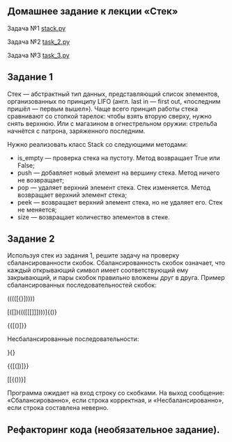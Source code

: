 ## Домашнее задание к лекции «Стек»

Задача №1 [stack.py](https://github.com/NadezhdaLimanova/stack/blob/main/stack.py)

Задача №2 [task_2.py](https://github.com/NadezhdaLimanova/stack/blob/main/task_2.py)

Задача №3 [task_3.py](https://github.com/NadezhdaLimanova/stack/blob/main/task_3.py)

## Задание 1

Стек — абстрактный тип данных, представляющий список элементов, организованных по принципу LIFO (англ. last in — first out, «последним пришёл — первым вышел»). Чаще всего принцип работы стека сравнивают со стопкой тарелок: чтобы взять вторую сверху, нужно снять верхнюю. Или с магазином в огнестрельном оружии: стрельба начнётся с патрона, заряженного последним.

Нужно реализовать класс Stack со следующими методами:

* is_empty — проверка стека на пустоту. Метод возвращает True или False;
* push — добавляет новый элемент на вершину стека. Метод ничего не возвращает;
* pop — удаляет верхний элемент стека. Стек изменяется. Метод возвращает верхний элемент стека;
* peek — возвращает верхний элемент стека, но не удаляет его. Стек не меняется;
* size — возвращает количество элементов в стеке.

## Задание 2

Используя стек из задания 1, решите задачу на проверку сбалансированности скобок. Сбалансированность скобок означает, что каждый открывающий символ имеет соответствующий ему закрывающий, и пары скобок правильно вложены друг в друга.
Пример сбалансированных последовательностей скобок:

(((([{}]))))

[([])((([[[]]])))]{()}

{{[()]}}

Несбалансированные последовательности:

}{}

{{[(])]}}

[[{())}]

Программа ожидает на вход строку со скобками. На выход сообщение: «Сбалансированно», если строка корректная, и «Несбалансированно», если строка составлена неверно.

## Рефакторинг кода (необязательное задание).
